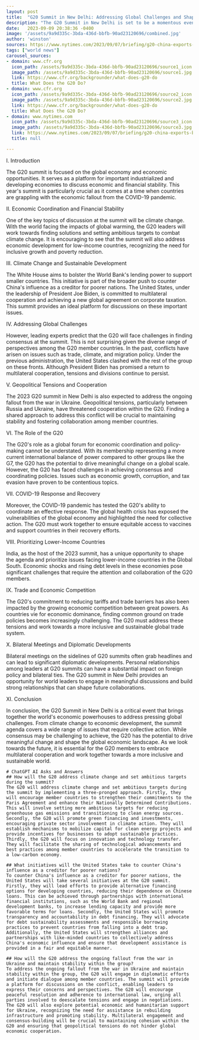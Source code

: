 ```yaml
---
layout: post
title:  "G20 Summit in New Delhi: Addressing Global Challenges and Shaping the Global Economic Landscape"
description: "The G20 Summit in New Delhi is set to be a momentous event, bringing together world leaders to discuss economic coordination and climate issues. With the backdrop of India's strong economy, this summit is poised to shape global policies and address the challenges faced by countries around the world."
date:   2023-09-09 20:38:36 -0400
image: '/assets/9a9d335c-3bda-436d-bbfb-90ad23120696/combined.jpg'
author: 'winston'
sources: https://www.nytimes.com/2023/09/07/briefing/g20-china-exports-barbie.html https://www.cfr.org/backgrounder/what-does-g20-do https://www.cfr.org/backgrounder/what-does-g20-do
tags: ["world news"]
carousel_sources:
- domain: www.cfr.org
  icon_path: /assets/9a9d335c-3bda-436d-bbfb-90ad23120696/source1_icon.jpg
  image_path: /assets/9a9d335c-3bda-436d-bbfb-90ad23120696/source1.jpg
  link: https://www.cfr.org/backgrounder/what-does-g20-do
  title: What Does the G20 Do?
- domain: www.cfr.org
  icon_path: /assets/9a9d335c-3bda-436d-bbfb-90ad23120696/source2_icon.jpg
  image_path: /assets/9a9d335c-3bda-436d-bbfb-90ad23120696/source2.jpg
  link: https://www.cfr.org/backgrounder/what-does-g20-do
  title: What Does the G20 Do?
- domain: www.nytimes.com
  icon_path: /assets/9a9d335c-3bda-436d-bbfb-90ad23120696/source3_icon.jpg
  image_path: /assets/9a9d335c-3bda-436d-bbfb-90ad23120696/source3.jpg
  link: https://www.nytimes.com/2023/09/07/briefing/g20-china-exports-barbie.html
  title: null

---
```


I. Introduction

The G20 summit is focused on the global economy and economic opportunities. It serves as a platform for important industrialized and developing economies to discuss economic and financial stability. This year's summit is particularly crucial as it comes at a time when countries are grappling with the economic fallout from the COVID-19 pandemic.

II. Economic Coordination and Financial Stability

One of the key topics of discussion at the summit will be climate change. With the world facing the impacts of global warming, the G20 leaders will work towards finding solutions and setting ambitious targets to combat climate change. It is encouraging to see that the summit will also address economic development for low-income countries, recognizing the need for inclusive growth and poverty reduction.

III. Climate Change and Sustainable Development

The White House aims to bolster the World Bank's lending power to support smaller countries. This initiative is part of the broader push to counter China's influence as a creditor for poorer nations. The United States, under the leadership of President Joe Biden, is committed to multilateral cooperation and achieving a new global agreement on corporate taxation. This summit provides an ideal platform for discussions on these important issues.

IV. Addressing Global Challenges

However, leading experts predict that the G20 will face challenges in finding consensus at the summit. This is not surprising given the diverse range of perspectives among the G20 member countries. In the past, conflicts have arisen on issues such as trade, climate, and migration policy. Under the previous administration, the United States clashed with the rest of the group on these fronts. Although President Biden has promised a return to multilateral cooperation, tensions and divisions continue to persist.

V. Geopolitical Tensions and Cooperation

The 2023 G20 summit in New Delhi is also expected to address the ongoing fallout from the war in Ukraine. Geopolitical tensions, particularly between Russia and Ukraine, have threatened cooperation within the G20. Finding a shared approach to address this conflict will be crucial to maintaining stability and fostering collaboration among member countries.

VI. The Role of the G20

The G20's role as a global forum for economic coordination and policy-making cannot be understated. With its membership representing a more current international balance of power compared to other groups like the G7, the G20 has the potential to drive meaningful change on a global scale. However, the G20 has faced challenges in achieving consensus and coordinating policies. Issues such as economic growth, corruption, and tax evasion have proven to be contentious topics.

VII. COVID-19 Response and Recovery

Moreover, the COVID-19 pandemic has tested the G20's ability to coordinate an effective response. The global health crisis has exposed the vulnerabilities of the global economy and highlighted the need for collective action. The G20 must work together to ensure equitable access to vaccines and support countries in their recovery efforts.

VIII. Prioritizing Lower-Income Countries

India, as the host of the 2023 summit, has a unique opportunity to shape the agenda and prioritize issues facing lower-income countries in the Global South. Economic shocks and rising debt levels in these economies pose significant challenges that require the attention and collaboration of the G20 members.

IX. Trade and Economic Competition

The G20's commitment to reducing tariffs and trade barriers has also been impacted by the growing economic competition between great powers. As countries vie for economic dominance, finding common ground on trade policies becomes increasingly challenging. The G20 must address these tensions and work towards a more inclusive and sustainable global trade system.

X. Bilateral Meetings and Diplomatic Developments

Bilateral meetings on the sidelines of G20 summits often grab headlines and can lead to significant diplomatic developments. Personal relationships among leaders at G20 summits can have a substantial impact on foreign policy and bilateral ties. The G20 summit in New Delhi provides an opportunity for world leaders to engage in meaningful discussions and build strong relationships that can shape future collaborations.

XI. Conclusion

In conclusion, the G20 Summit in New Delhi is a critical event that brings together the world's economic powerhouses to address pressing global challenges. From climate change to economic development, the summit agenda covers a wide range of issues that require collective action. While consensus may be challenging to achieve, the G20 has the potential to drive meaningful change and shape the global economic landscape. As we look towards the future, it is essential for the G20 members to embrace multilateral cooperation and work together towards a more inclusive and sustainable world.


    # ChatGPT AI Asks and Answers
    ## How will the G20 address climate change and set ambitious targets during the summit?
    The G20 will address climate change and set ambitious targets during the summit by implementing a three-pronged approach. Firstly, they will encourage member countries to strengthen their commitments to the Paris Agreement and enhance their Nationally Determined Contributions. This will involve setting more ambitious targets for reducing greenhouse gas emissions and transitioning to clean energy sources. Secondly, the G20 will promote green financing and investments, encouraging private sector involvement in climate action. They will establish mechanisms to mobilize capital for clean energy projects and provide incentives for businesses to adopt sustainable practices. Thirdly, the G20 will focus on innovation and technology transfer. They will facilitate the sharing of technological advancements and best practices among member countries to accelerate the transition to a low-carbon economy.

    ## What initiatives will the United States take to counter China's influence as a creditor for poorer nations?
    To counter China's influence as a creditor for poorer nations, the United States will take several initiatives at the G20 summit. Firstly, they will lead efforts to provide alternative financing options for developing countries, reducing their dependence on Chinese loans. This can be achieved through partnerships with international financial institutions, such as the World Bank and regional development banks, to increase lending capacity and provide more favorable terms for loans. Secondly, the United States will promote transparency and accountability in debt financing. They will advocate for debt sustainability assessments and responsible borrowing practices to prevent countries from falling into a debt trap. Additionally, the United States will strengthen alliances and partnerships with like-minded countries to collectively address China's economic influence and ensure that development assistance is provided in a fair and equitable manner.

    ## How will the G20 address the ongoing fallout from the war in Ukraine and maintain stability within the group?
    To address the ongoing fallout from the war in Ukraine and maintain stability within the group, the G20 will engage in diplomatic efforts and initiate dialogue among member countries. The summit will provide a platform for discussions on the conflict, enabling leaders to express their concerns and perspectives. The G20 will encourage peaceful resolution and adherence to international law, urging all parties involved to deescalate tensions and engage in negotiations. The G20 will also explore potential economic and humanitarian support for Ukraine, recognizing the need for assistance in rebuilding infrastructure and promoting stability. Multilateral engagement and consensus-building will be crucial to maintaining cohesion within the G20 and ensuring that geopolitical tensions do not hinder global economic cooperation.
    
